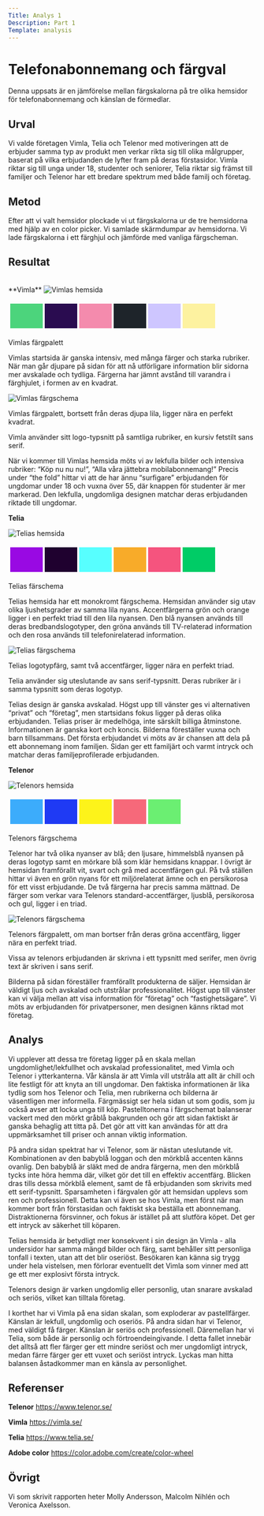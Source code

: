 ```yaml
---
Title: Analys 1
Description: Part 1
Template: analysis
---
```

Telefonabonnemang och färgval
=======================

Denna uppsats är en jämförelse mellan färgskalorna på tre olika hemsidor för telefonabonnemang och känslan de förmedlar.

Urval
-----------------------

Vi valde företagen Vimla, Telia och Telenor med motiveringen att de erbjuder samma typ av produkt men verkar rikta sig till olika målgrupper, baserat på vilka erbjudanden de lyfter fram på deras förstasidor. Vimla riktar sig till unga under 18, studenter och seniorer, Telia riktar sig främst till familjer och Telenor har ett bredare spektrum med både familj och företag.

Metod
-----------------------

Efter att vi valt hemsidor plockade vi ut färgskalorna ur de tre hemsidorna med hjälp av en color picker. Vi samlade skärmdumpar av hemsidorna. Vi lade färgskalorna i ett färghjul och jämförde med vanliga färgscheman.


Resultat
-----------------------
<br>
**Vimla**
<img class="page-img" src="%assets_url%/img/vimla-fullscreen.png" alt="Vimlas hemsida">

<div class="color-table">
<table style="border-spacing: 4px; border-collapse: separate">
 <tr>
   <td style="height: 50px; width: 50px; background-color: #4CD47C"></td>
   <td style="height: 50px; width: 50px; background-color: #2a0c50"></td>
   <td style="height: 50px; width: 50px; background-color: #f48bad"></td>
   <td style="height: 50px; width: 50px; background-color: #1e242a"></td>
   <td style="height: 50px; width: 50px; background-color: #cec6ff"></td>
   <td style="height: 50px; width: 50px; background-color: #fdf2a0"></td>
 </tr>
</table>
<p class="figure-text">Vimlas färgpalett</p>
</div>


Vimlas startsida är ganska intensiv, med många färger och starka rubriker. När man går djupare på sidan för att nå utförligare information blir sidorna mer avskalade och tydliga. Färgerna har jämnt avstånd till varandra i färghjulet, i formen av en kvadrat.

<div class="color-table">
<img class="page-img" src="%assets_url%/img/vimla-color-circle.png" alt="Vimlas färgschema">
<p class="figure-text">Vimlas färgpalett, bortsett från deras djupa lila, ligger nära en perfekt kvadrat.</p>
</div>

Vimla använder sitt logo-typsnitt på samtliga rubriker, en kursiv fetstilt sans serif.

När vi kommer till Vimlas hemsida möts vi av lekfulla bilder och intensiva rubriker: “Köp nu nu nu!”, “Alla våra jättebra mobilabonnemang!” Precis under “the fold” hittar vi att de har ännu “surfigare” erbjudanden för ungdomar under 18 och vuxna över 55, där knappen för studenter är mer markerad. Den lekfulla, ungdomliga designen matchar deras erbjudanden riktade till ungdomar.

**Telia**

<img class="page-img" src="%assets_url%/img/telia-fullscreen.png" alt="Telias hemsida">

<div class="color-table">
<table style="border-spacing: 4px; border-collapse: separate">
 <tr>
   <td style="height: 50px; width: 50px; background-color: #9909e3"></td>
   <td style="height: 50px; width: 50px; background-color: #1f012f"></td>
   <td style="height: 50px; width: 50px; background-color: #57ffff"></td>
   <td style="height: 50px; width: 50px; background-color: #f8ab29"></td>
   <td style="height: 50px; width: 50px; background-color: #f5547e"></td>
   <td style="height: 50px; width: 50px; background-color: #00CC66"></td>
 </tr>
</table>
<p class="figure-text">Telias färschema</p>
</div>

Telias hemsida har ett monokromt färgschema. Hemsidan använder sig utav olika ljushetsgrader av samma lila nyans. Accentfärgerna grön och orange ligger i en perfekt triad till den lila nyansen. Den blå nyansen används till deras bredbandslogotyper, den gröna används till TV-relaterad information och den rosa används till telefonirelaterad information.  

<div class="color-table">
<img class="page-img" src="%assets_url%/img/telia-color-circle.png" alt="Telias färgschema">
<p class="figure-text">Telias logotypfärg, samt två accentfärger, ligger nära en perfekt triad.</p>
</div>

Telia använder sig uteslutande av sans serif-typsnitt. Deras rubriker är i samma typsnitt som deras logotyp.

Telias design är ganska avskalad. Högst upp till vänster ges vi alternativen “privat” och “företag”, men startsidans fokus ligger på deras olika erbjudanden. Telias priser är medelhöga, inte särskilt billiga åtminstone. Informationen är ganska kort och koncis. Bilderna föreställer vuxna och barn tillsammans. Det första erbjudandet vi möts av är chansen att dela på ett abonnemang inom familjen. Sidan ger ett familjärt och varmt intryck och matchar deras familjeprofilerade erbjudanden.

**Telenor**

<img class="page-img" src="%assets_url%/img/telenor-fullscreen.png" alt="Telenors hemsida">

<div class="color-table">
<table style="border-spacing: 4px; border-collapse: separate">
 <tr>
   <td style="height: 50px; width: 50px; background-color: #3cacfb"></td>
   <td style="height: 50px; width: 50px; background-color: #1f3af4"></td>
   <td style="height: 50px; width: 50px; background-color: #fdf31a"></td>
   <td style="height: 50px; width: 50px; background-color: #f6697a"></td>
   <td style="height: 50px; width: 50px; background-color: #6bef72"></td>
 </tr>
</table>
<p class="figure-text">Telenors färgschema</p>
</div>

Telenor har två olika nyanser av blå; den ljusare, himmelsblå nyansen på deras logotyp samt en mörkare blå som klär hemsidans knappar. I övrigt är hemsidan framförallt vit, svart och grå med accentfärgen gul. På två ställen hittar vi även en grön nyans för ett miljörelaterat ämne och en persikorosa för ett visst erbjudande. De två färgerna har precis samma mättnad. De färger som verkar vara Telenors standard-accentfärger, ljusblå, persikorosa och gul, ligger i en triad.

<div class="color-table">
<img class="page-img" src="%assets_url%/img/telenor-color-circle.png" alt="Telenors färgschema">
<p class="figure-text">Telenors färgpalett, om man bortser från deras gröna accentfärg, ligger nära en perfekt triad.</p>
</div>

Vissa av telenors erbjudanden är skrivna i ett typsnitt med serifer, men övrig text är skriven i sans serif.

Bilderna på sidan föreställer framförallt produkterna de säljer. Hemsidan är väldigt ljus och avskalad och utstrålar professionalitet. Högst upp till vänster kan vi välja mellan att visa information för “företag” och “fastighetsägare”. Vi möts av erbjudanden för privatpersoner, men designen känns riktad mot företag.


Analys
-----------------------

Vi upplever att dessa tre företag ligger på en skala mellan ungdomlighet/lekfullhet och avskalad professionalitet, med Vimla och Telenor i ytterkanterna. Vår känsla är att Vimla vill utstråla att allt är chill och lite festligt för att knyta an till ungdomar. Den faktiska informationen är lika tydlig som hos Telenor och Telia, men rubrikerna och bilderna är väsentligen mer informella. Färgmässigt ser hela sidan ut som godis, som ju också avser att locka unga till köp. Pastelltonerna i färgschemat balanserar vackert med den mörkt gråblå bakgrunden och gör att sidan faktiskt är ganska behaglig att titta på. Det gör att vitt kan användas för att dra uppmärksamhet till priser och annan viktig information.

På andra sidan spektrat har vi Telenor, som är nästan uteslutande vit. Kombinationen av den babyblå loggan och den mörkblå accenten känns ovanlig. Den babyblå är släkt med de andra färgerna, men den mörkblå tycks inte höra hemma där, vilket gör det till en effektiv accentfärg. Blicken dras tills dessa mörkblå element, samt de få erbjudanden som skrivits med ett serif-typsnitt. Sparsamheten i färgvalen gör att hemsidan upplevs som ren och professionell. Detta kan vi även se hos Vimla, men först när man kommer bort från förstasidan och faktiskt ska beställa ett abonnemang. Distraktionerna försvinner, och fokus är istället på att slutföra köpet. Det ger ett intryck av säkerhet till köparen.

Telias hemsida är betydligt mer konsekvent i sin design än Vimla - alla undersidor har samma mängd bilder och färg, samt behåller sitt personliga tonfall i texten, utan att det blir oseriöst. Besökaren kan känna sig trygg under hela vistelsen, men förlorar eventuellt det Vimla som vinner med att ge ett mer explosivt första intryck.

Telenors design är varken ungdomlig eller personlig, utan snarare avskalad och seriös, vilket kan tilltala företag.

I korthet har vi Vimla på ena sidan skalan, som exploderar av pastellfärger. Känslan är lekfull, ungdomlig och oseriös. På andra sidan har vi Telenor, med väldigt få färger. Känslan är seriös och professionell. Däremellan har vi Telia, som både är personlig och förtroendeingivande. I detta fallet innebär det alltså att fler färger ger ett mindre seriöst och mer ungdomligt intryck, medan färre färger ger ett vuxet och seriöst intryck. Lyckas man hitta balansen åstadkommer man en känsla av personlighet.

Referenser
-----------------------
**Telenor** https://www.telenor.se/

**Vimla** https://vimla.se/

**Telia** https://www.telia.se/

**Adobe color** https://color.adobe.com/create/color-wheel



Övrigt
-----------------------

Vi som skrivit rapporten heter Molly Andersson, Malcolm Nihlén och Veronica Axelsson.
